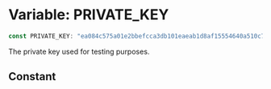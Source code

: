 # Variable: PRIVATE\_KEY

```ts
const PRIVATE_KEY: "ea084c575a01e2bbefcca3db101eaeab1d8af15554640a510c73692db24d0a6a" = "ea084c575a01e2bbefcca3db101eaeab1d8af15554640a510c73692db24d0a6a";
```

The private key used for testing purposes.

## Constant
